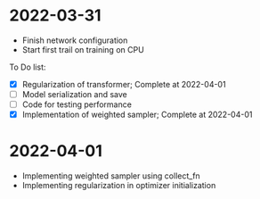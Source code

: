 # 2022-03-31
- Finish network configuration
- Start first trail on training on CPU

To Do list:
- [x] Regularization of transformer; Complete at 2022-04-01
- [ ] Model serialization and save
- [ ] Code for testing performance
- [x] Implementation of weighted sampler; Complete at 2022-04-01

# 2022-04-01
- Implementing weighted sampler using collect_fn
- Implementing regularization in optimizer initialization